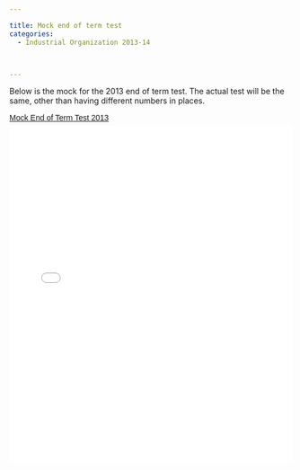 ```yaml
---

title: Mock end of term test
categories:
  - Industrial Organization 2013-14



---
```

Below is the mock for the 2013 end of term test. The actual test will be the same, other than having different numbers in places.   <br /> 

<p style=" margin: 12px auto 6px auto; font-family: Helvetica,Arial,Sans-serif; font-style: normal; font-variant: normal; font-weight: normal; font-size: 14px; line-height: normal; font-size-adjust: none; font-stretch: normal; -x-system-font: none; display: block;">   <a title="View Mock End of Term Test 2013 on Scribd" href="http://www.scribd.com/doc/189718952/Mock-End-of-Term-Test-2013" style="text-decoration: underline;">Mock End of Term Test 2013</a></p><iframe src="//www.scribd.com/embeds/189718952/content?start_page=1&view_mode=scroll&show_recommendations=false" data-auto-height="false" data-aspect-ratio="undefined" scrolling="no" width="100%" height="600" frameborder="0"></iframe>